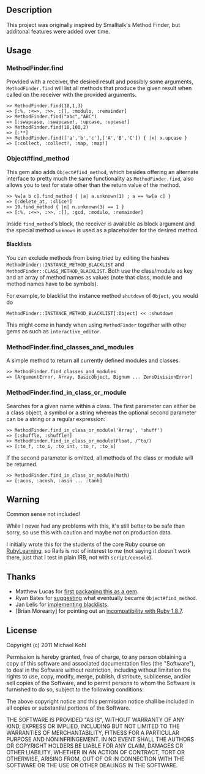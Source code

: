 Description
---

This project was originally inspired by Smalltalk's Method Finder, but
additonal features were added over time.

Usage
---

### MethodFinder.find

Provided with a receiver, the desired result and possibly some
arguments, `MethodFinder.find` will list all methods that produce the
given result when called on the receiver with the provided arguments.

    >> MethodFinder.find(10,1,3)
    => [:%, :<=>, :>>, :[], :modulo, :remainder]
    >> MethodFinder.find("abc","ABC")
    => [:swapcase, :swapcase!, :upcase, :upcase!]
    >> MethodFinder.find(10,100,2)
    => [:**]
    >> MethodFinder.find(['a','b','c'],['A','B','C']) { |x| x.upcase }
    => [:collect, :collect!, :map, :map!]

### Object#find_method

This gem also adds `Object#find_method`, which besides offering an
alternate interface to pretty much the same functionality as
`MethodFinder.find`, also allows you to test for state other than
the return value of the method.

    >> %w[a b c].find_method { |a| a.unknown(1) ; a == %w[a c] }
    => [:delete_at, :slice!]
    >> 10.find_method { |n| n.unknown(3) == 1 }
    => [:%, :<=>, :>>, :[], :gcd, :modulo, :remainder]

Inside `find_method`'s block, the receiver is available as block
argument and the special method `unknown` is used as a placeholder for
the desired method.

#### Blacklists

You can exclude methods from being tried by editing the hashes
`MethodFinder::INSTANCE_METHOD_BLACKLIST` and
`MethodFinder::CLASS_METHOD_BLACKLIST`. Both use the class/module
as key and an array of method names as values (note that class, module
and method names have to be symbols).

For example, to blacklist the instance method `shutdown` of `Object`,
you would do

    MethodFinder::INSTANCE_METHOD_BLACKLIST[:Object] << :shutdown

This might come in handy when using `MethodFinder` together with other
gems as such as `interactive_editor`.

### MethodFinder.find\_classes\_and_modules

A simple method to return all currently defined modules and classes.

    >> MethodFinder.find_classes_and_modules
    => [ArgumentError, Array, BasicObject, Bignum ... ZeroDivisionError]

### MethodFinder.find\_in\_class\_or_module

Searches for a given name within a class. The first parameter can
either be a class object, a symbol or a string whereas the optional
second parameter can be a string or a regular expression:

    >> MethodFinder.find_in_class_or_module('Array', 'shuff')
    => [:shuffle, :shuffle!]
    >> MethodFinder.find_in_class_or_module(Float, /^to/)
    => [:to_f, :to_i, :to_int, :to_r, :to_s]

If the second parameter is omitted, all methods of the class or module
will be returned.

    >> MethodFinder.find_in_class_or_module(Math)
    => [:acos, :acosh, :asin ... :tanh]

Warning
---

Common sense not included!

While I never had any problems with this, it's still better to be
safe than sorry, so use this with caution and maybe not on production
data.

I initially wrote this for the students of the core Ruby course on
[RubyLearning](http://rubylearning.org), so Rails is not of interest
to me (not saying it doesn't work there, just that I test in plain
IRB, not with `script/console`).

Thanks
---

* Matthew Lucas for [first packaging this as a gem](https://github.com/citizen428/methodfinder/pull/1).
* Ryan Bates for
[suggesting](https://github.com/citizen428/methodfinder/issues/closed#issue/3)
what eventually became `Object#find_method`.
* Jan Lelis for [implementing blacklists](https://github.com/citizen428/methodfinder/issues/closed#issue/4).
* [Brian Morearty] for pointing out an [incompatibility with Ruby 1.8.7](https://github.com/citizen428/methodfinder/pull/5).

License
---

Copyright (c) 2011 Michael Kohl

Permission is hereby granted, free of charge, to any person obtaining a copy
of this software and associated documentation files (the "Software"), to deal
in the Software without restriction, including without limitation the rights
to use, copy, modify, merge, publish, distribute, sublicense, and/or sell
copies of the Software, and to permit persons to whom the Software is
furnished to do so, subject to the following conditions:

The above copyright notice and this permission notice shall be included in
all copies or substantial portions of the Software.

THE SOFTWARE IS PROVIDED "AS IS", WITHOUT WARRANTY OF ANY KIND, EXPRESS OR
IMPLIED, INCLUDING BUT NOT LIMITED TO THE WARRANTIES OF MERCHANTABILITY,
FITNESS FOR A PARTICULAR PURPOSE AND NONINFRINGEMENT. IN NO EVENT SHALL THE
AUTHORS OR COPYRIGHT HOLDERS BE LIABLE FOR ANY CLAIM, DAMAGES OR OTHER
LIABILITY, WHETHER IN AN ACTION OF CONTRACT, TORT OR OTHERWISE, ARISING FROM,
OUT OF OR IN CONNECTION WITH THE SOFTWARE OR THE USE OR OTHER DEALINGS IN
THE SOFTWARE.
